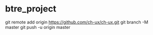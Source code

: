 # btre_project
git remote add origin https://github.com/ch-ux/ch-ux.git
git branch -M master
git push -u origin master
